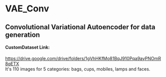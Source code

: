 # VAE_Conv
## Convolutional Variational Autoencoder for data generation 
#### CustomDataset Link:
https://drive.google.com/drive/folders/1gVhHKfMo81BqJ910Pqa9ayPNOmR8qETX<br>
It's 110 images for 5 categories: bags, cups, mobiles, lamps and faces.
